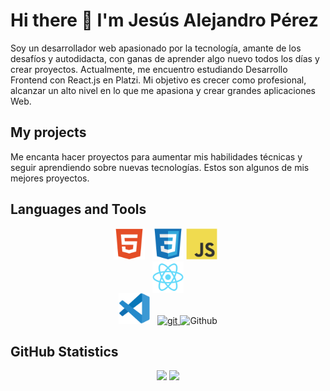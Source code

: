 <h1> Hi there 👋 I'm Jesús Alejandro Pérez </h1>
<!--Description -->

Soy un desarrollador web apasionado por la tecnología, amante de los desafíos y autodidacta, con ganas de aprender algo nuevo todos los días y crear proyectos. Actualmente, me encuentro estudiando Desarrollo Frontend con React.js en Platzi. Mi objetivo es crecer como profesional, alcanzar un alto nivel en lo que me apasiona y crear grandes aplicaciones Web.


## My projects

Me encanta hacer proyectos para aumentar mis habilidades técnicas y seguir aprendiendo sobre nuevas tecnologías. Estos son algunos de mis mejores proyectos.

## Languages and Tools
<div align="center"> 
<img  src="https://raw.githubusercontent.com/devicons/devicon/1119b9f84c0290e0f0b38982099a2bd027a48bf1/icons/html5/html5-plain.svg" alt="HTML5" width="50" height="50"/> &nbsp;
<img  src="https://raw.githubusercontent.com/devicons/devicon/1119b9f84c0290e0f0b38982099a2bd027a48bf1/icons/css3/css3-original.svg" alt="CSS3" width="50" height="50"/>
<img  src="https://raw.githubusercontent.com/devicons/devicon/1119b9f84c0290e0f0b38982099a2bd027a48bf1/icons/javascript/javascript-original.svg" alt="JavaScript" width="50" height="50"/> &nbsp;
<img  src="https://raw.githubusercontent.com/devicons/devicon/1119b9f84c0290e0f0b38982099a2bd027a48bf1/icons/react/react-original.svg" alt="ReactJS" width="50" height="50" style="margin:0 auto; display:block;"/> &nbsp;
<img  src="https://raw.githubusercontent.com/devicons/devicon/1119b9f84c0290e0f0b38982099a2bd027a48bf1/icons/vscode/vscode-original.svg" alt="VSCode" width="50" height="50"/> &nbsp;
<a href="https://git-scm.com/" target="blank" rel="noreferrer"> <img src="https://www.vectorlogo.zone/logos/git-scm/git-scm-icon.svg" alt="git " width="50" height="50"/> </a> 
<img  src="https://github.com/CyrisXD/CyrisXD/raw/master/assets/Github.png" alt="Github"/> &nbsp;
</div>
<!-- GitHub Statistics -->

## GitHub Statistics
<div align="center">
<img height="150em" src="https://github-readme-stats.vercel.app/api/top-langs/?username=japa1509&exclude_repo=KNN-Image-Classification&show_icons=true&hide_border=true&layout=compact&langs_count=8&theme=tokyonight"/>	
<img height="150em" src="https://github-readme-stats.vercel.app/api?username=japa1509&show_icons=true&hide_border=true&count_private=true&include_all_commits=true&theme=tokyonight" />
</div>



<!--
**japa1509/japa1509** is a ✨ _special_ ✨ repository because its `README.md` (this file) appears on your GitHub profile.
<h3 align="center">Languages and Tools</h3>
Here are some ideas to get you started:

- 🔭 I’m currently working on ...
- 🌱 I’m currently learning ...
- 👯 I’m looking to collaborate on ...
- 🤔 I’m looking for help with ...
- 💬 Ask me about ...
- 📫 How to reach me: ...
- 😄 Pronouns: ...
- ⚡ Fun fact: ...
-->
